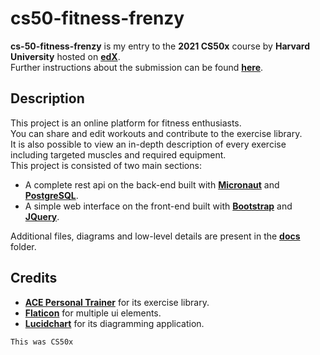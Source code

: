 # cs50-fitness-frenzy

**cs-50-fitness-frenzy** is my entry to the **2021 CS50x** course by **Harvard University** hosted
on **[edX](https://learning.edx.org/course/course-v1:HarvardX+CS50+X/home)**.  
Further instructions about the submission can be found **[here](https://cs50.harvard.edu/x/2021/project/)**.

## Description

This project is an online platform for fitness enthusiasts.  
You can share and edit workouts and contribute to the exercise library.  
It is also possible to view an in-depth description of every exercise including targeted muscles and required
equipment.  
This project is consisted of two main sections:

- A complete rest api on the back-end built with **[Micronaut](https://micronaut.io/)**
  and **[PostgreSQL](https://www.postgresql.org/)**.
- A simple web interface on the front-end built with **[Bootstrap](https://getbootstrap.com/)**
  and **[JQuery](https://jquery.com/)**.

Additional files, diagrams and low-level details are present in the **[docs](https://github.com/jayr33n/cs50-fitness-frenzy/tree/main/docs)** folder.

## Credits

- **[ACE Personal Trainer](https://www.acefitness.org/)** for its exercise library.
- **[Flaticon](https://www.flaticon.com/)** for multiple ui elements.
- **[Lucidchart](https://www.lucidchart.com/pages/)** for its diagramming application.

`This was CS50x`
